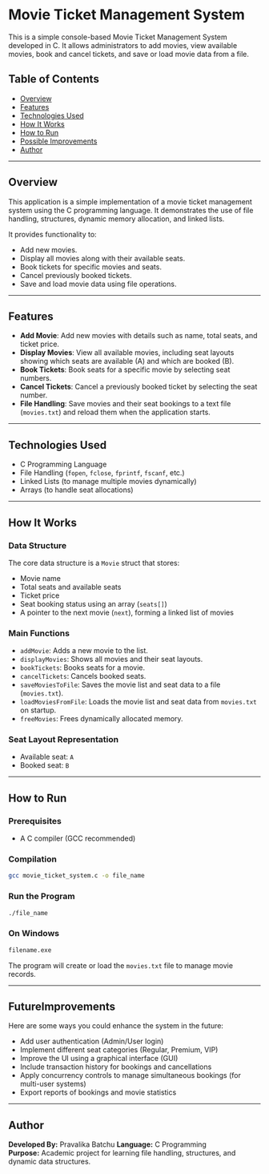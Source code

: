 
# Movie Ticket Management System

This is a simple console-based Movie Ticket Management System developed in C. It allows administrators to add movies, view available movies, book and cancel tickets, and save or load movie data from a file.

## Table of Contents

- [Overview](#overview)
- [Features](#features)
- [Technologies Used](#technologies-used)
- [How It Works](#how-it-works)
- [How to Run](#how-to-run)
- [Possible Improvements](#possible-improvements)
- [Author](#author)

---

## Overview

This application is a simple implementation of a movie ticket management system using the C programming language. It demonstrates the use of file handling, structures, dynamic memory allocation, and linked lists.

It provides functionality to:
- Add new movies.
- Display all movies along with their available seats.
- Book tickets for specific movies and seats.
- Cancel previously booked tickets.
- Save and load movie data using file operations.

---

## Features

- **Add Movie**: Add new movies with details such as name, total seats, and ticket price.
- **Display Movies**: View all available movies, including seat layouts showing which seats are available (A) and which are booked (B).
- **Book Tickets**: Book seats for a specific movie by selecting seat numbers.
- **Cancel Tickets**: Cancel a previously booked ticket by selecting the seat number.
- **File Handling**: Save movies and their seat bookings to a text file (`movies.txt`) and reload them when the application starts.

---

## Technologies Used

- C Programming Language
- File Handling (`fopen`, `fclose`, `fprintf`, `fscanf`, etc.)
- Linked Lists (to manage multiple movies dynamically)
- Arrays (to handle seat allocations)

---

## How It Works

### Data Structure
The core data structure is a `Movie` struct that stores:
- Movie name
- Total seats and available seats
- Ticket price
- Seat booking status using an array (`seats[]`)
- A pointer to the next movie (`next`), forming a linked list of movies

### Main Functions
- `addMovie`: Adds a new movie to the list.
- `displayMovies`: Shows all movies and their seat layouts.
- `bookTickets`: Books seats for a movie.
- `cancelTickets`: Cancels booked seats.
- `saveMoviesToFile`: Saves the movie list and seat data to a file (`movies.txt`).
- `loadMoviesFromFile`: Loads the movie list and seat data from `movies.txt` on startup.
- `freeMovies`: Frees dynamically allocated memory.

### Seat Layout Representation
- Available seat: `A`
- Booked seat: `B`

---

## How to Run

### Prerequisites
- A C compiler (GCC recommended)

### Compilation

```bash
gcc movie_ticket_system.c -o file_name
```

### Run the Program

```bash
./file_name
```

### On Windows

```bash
filename.exe
```

The program will create or load the `movies.txt` file to manage movie records.

---

## FutureImprovements

Here are some ways you could enhance the system in the future:
- Add user authentication (Admin/User login)
- Implement different seat categories (Regular, Premium, VIP)
- Improve the UI using a graphical interface (GUI)
- Include transaction history for bookings and cancellations
- Apply concurrency controls to manage simultaneous bookings (for multi-user systems)
- Export reports of bookings and movie statistics

---

## Author

**Developed By:** Pravalika Batchu
**Language:** C Programming  
**Purpose:** Academic project for learning file handling, structures, and dynamic data structures.
